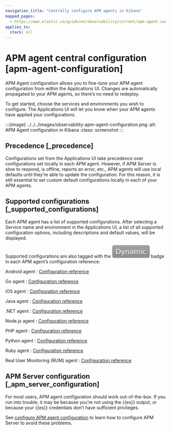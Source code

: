 ```yaml
---
navigation_title: "Centrally configure APM agents in Kibana"
mapped_pages:
  - https://www.elastic.co/guide/en/observability/current/apm-agent-configuration.html
applies_to:
  stack: all
---
```




# APM agent central configuration [apm-agent-configuration]

APM Agent configuration allows you to fine-tune your APM agent configuration from within the Applications UI. Changes are automatically propagated to your APM agents, so there’s no need to redeploy.

To get started, choose the services and environments you wish to configure. The Applications UI will let you know when your APM agents have applied your configurations.

:::{image} ../../../images/observability-apm-agent-configuration.png
:alt: APM Agent configuration in Kibana
:class: screenshot
:::


## Precedence [_precedence]

Configurations set from the Applications UI take precedence over configurations set locally in each APM agent. However, if APM Server is slow to respond, is offline, reports an error, etc., APM agents will use local defaults until they’re able to update the configuration. For this reason, it is still essential to set custom default configurations locally in each of your APM agents.


## Supported configurations [_supported_configurations]

Each APM agent has a list of supported configurations. After selecting a Service name and environment in the Applications UI, a list of all supported configuration options, including descriptions and default values, will be displayed.

Supported configurations are also tagged with the ![dynamic config](../../../images/observability-dynamic-config.svg "") badge in each APM agent’s configuration reference:

Android agent
:   [Configuration reference](apm-agent-android://reference/configuration.md)

Go agent
:   [Configuration reference](asciidocalypse://docs/apm-agent-go/docs/reference/configuration.md)

iOS agent
:   [Configuration reference](asciidocalypse://docs/apm-agent-ios/docs/reference/configuration.md)

Java agent
:   [Configuration reference](asciidocalypse://docs/apm-agent-java/docs/reference/configuration.md)

.NET agent
:   [Configuration reference](asciidocalypse://docs/apm-agent-dotnet/docs/reference/configuration.md)

Node.js agent
:   [Configuration reference](asciidocalypse://docs/apm-agent-nodejs/docs/reference/configuration.md)

PHP agent
:   [Configuration reference](asciidocalypse://docs/apm-agent-php/docs/reference/configuration.md)

Python agent
:   [Configuration reference](asciidocalypse://docs/apm-agent-python/docs/reference/configuration.md)

Ruby agent
:   [Configuration reference](asciidocalypse://docs/apm-agent-ruby/docs/reference/configuration.md)

Real User Monitoring (RUM) agent
:   [Configuration reference](asciidocalypse://docs/apm-agent-rum-js/docs/reference/configuration.md)


## APM Server configuration [_apm_server_configuration]

For most users, APM agent configuration should work out-of-the-box. If you run into trouble, it may be because you’re not using the {{es}} output, or because your {{es}} credentials don’t have sufficient privileges.

See [configure APM agent configuration](/solutions/observability/apps/configure-apm-agent-central-configuration.md) to learn how to configure APM Server to avoid these problems.

